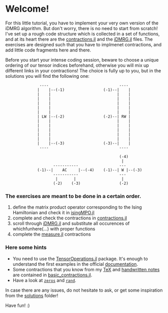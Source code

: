 # Welcome!

For this little tutorial, you have to implement your very own version of the iDMRG algorithm.
But don't worry, there is no need to start from scratch!
I've set up a rough code structure which is collected in a set of functions, and at its heart there are the [contractions.jl](contractions.jl) and the [iDMRG.jl](iDMRG.jl) files.
The exercises are designed such that you have to implmenet contractions, and add little code fragments here and there.

Before you start your intense coding session, beware to choose a unique ordering of our tensor indices beforehand, otherwise you will mix up different links in your contractions!
The choice is fully up to you, but in the solutions you will find the following one:

```
               ----                               ---- 
              |    |--(-1)                 (-1)--|    |
              |    |                             |    |
              |    |                             |    |
              |    |                             |    |
              |    |                             |    |
              |    |                             |    |
              | LW |--(-2)                 (-2)--| RW |
              |    |                             |    |
              |    |                             |    |
              |    |                             |    |
              |    |                             |    |
              |    |                             |    |
              |    |--(-3)                 (-3)--|    |
               ----                               ---- 
              
                                                  (-4)      
                                                   |        
                     -----------                  ---       
              (-1)--|    AC     |--(-4)    (-1)--| W |--(-3)
                     -----------                  ---       
                      |       |                    |        
                     (-2)    (-3)                 (-2)      
```

### The exercises are meant to be done in a certain order.
1. define the matrix product operator corresponding to the Ising Hamiltonian and check it in [isingMPO.jl](isingMPO.jl)
2. complete and check the contractions in [contractions.jl](contractions.jl)
3. scroll through [iDMRG.jl](iDMRG.jl) and substitute all occurences of whichfunhere(...) with proper functions 
4. complete the [measure.jl](measure.jl) contractions

### Here some hints
- You need to use the [TensorOperations.jl](https://github.com/Jutho/TensorOperations.jl) package.
It's enough to understand the first examples in the official [documentation](https://jutho.github.io/TensorOperations.jl/stable/indexnotation/).
- Some contractions that you know from my [TeX](notes_TeX.pdf) and [handwritten notes](notes_handwritten.pdf) are contained in [basic_contractions.jl](solutions/basic_contractions.jl).
- Have a look at [`zeros`](https://docs.julialang.org/en/v1/base/arrays/#Base.zeros) and [`rand`](https://docs.julialang.org/en/v1/stdlib/Random/#Base.rand).

In case there are any issues, do not hesitate to ask, or get some inspiration from the [solutions](solutions) folder!

Have fun! :)